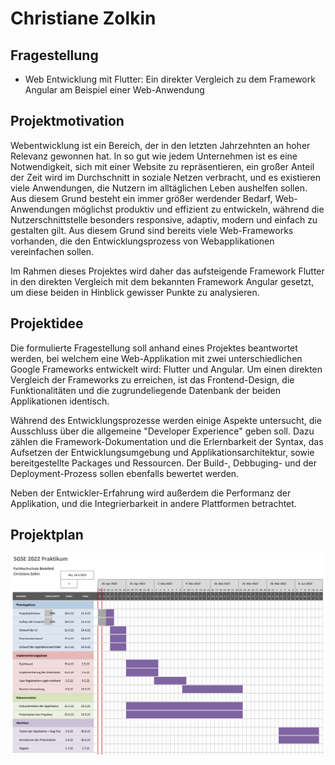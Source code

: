 # Christiane Zolkin



## Fragestellung

- Web Entwicklung mit Flutter: Ein direkter Vergleich zu dem Framework Angular am Beispiel einer Web-Anwendung



## Projektmotivation

Webentwicklung ist ein Bereich, der in den letzten Jahrzehnten an hoher Relevanz gewonnen hat. In so gut wie jedem Unternehmen ist es eine Notwendigkeit, sich mit einer Website zu repräsentieren, ein großer Anteil der Zeit wird im Durchschnitt in soziale Netzen verbracht, und es existieren viele Anwendungen, die Nutzern im alltäglichen Leben aushelfen sollen. Aus diesem Grund besteht ein immer größer werdender Bedarf, Web-Anwendungen möglichst produktiv und effizient zu entwickeln, während die Nutzerschnittstelle besonders responsive, adaptiv, modern und einfach zu gestalten gilt. Aus diesem Grund sind bereits viele Web-Frameworks vorhanden, die den Entwicklungsprozess von Webapplikationen vereinfachen sollen.

Im Rahmen dieses Projektes wird daher das aufsteigende Framework Flutter in den direkten Vergleich mit dem bekannten Framework Angular gesetzt, um diese beiden in Hinblick gewisser Punkte zu analysieren.

## Projektidee

Die formulierte Fragestellung soll anhand eines Projektes beantwortet werden, bei welchem eine Web-Applikation mit zwei unterschiedlichen Google Frameworks entwickelt wird: Flutter und Angular. Um einen direkten Vergleich der Frameworks zu erreichen, ist das Frontend-Design, die Funktionalitäten und die zugrundeliegende Datenbank der beiden Applikationen identisch.

Während des Entwicklungsprozesse werden einige Aspekte untersucht, die Ausschluss über die allgemeine "Developer Experience" geben soll. Dazu zählen die Framework-Dokumentation und die Erlernbarkeit der Syntax, das Aufsetzen der Entwicklungsumgebung und Applikationsarchitektur, sowie bereitgestellte Packages und Ressourcen. Der Build-, Debbuging- und der Deployment-Prozess sollen ebenfalls bewertet werden.

Neben der Entwickler-Erfahrung wird außerdem die Performanz der Applikation, und die Integrierbarkeit in andere Plattformen betrachtet.



## Projektplan

![](./Praktikum_Gantt.png)

